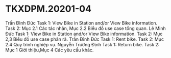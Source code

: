 # TKXDPM.20201-04
Trần Đình Đức
  Task 1: View Bike in Station and/or View Bike information.
  Task 2: Mục 2.1 Các tác nhân, Mục 2.2 Biểu đồ use case tổng quan.
Lê Minh Đức
  Task 1: View Bike in Station and/or View Bike information.
  Task 2: Mục 2,3 Biểu đồ use case phân rã.
Trần Đình Đức
  Task 1: Rent bike.
  Task 2: Mục 2.4 Quy trình nghiệp vụ.
Nguyễn Trương Định
  Task 1: Return bike.
  Task 2: Mục 1 Giới thiệu,Mục 4 Các yêu cầu khác.

